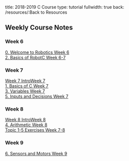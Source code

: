 title: 2018-2019 C Course
type: tutorial
fullwidth: true
back: /resources/:Back to Resources

## Weekly Course Notes

<div class="filecontainer">
<h3>Week 6</h3>
<div class="filebox"><a href="/c-course/welcome-to-robotics">0. Welcome to Robotics <span>Week 6</span></a></div>
<div class="filebox"><a href="/c-course/basics-of-robotc">2. Basics of RobotC <span>Week 6-7</span></a></div>
</div>

<div class="filecontainer">
<h3>Week 7</h3>
<div class="filebox"><a href="/c-course/wk7">Week 7 Intro<span>Week 7</span></a></div>
<div class="filebox"><a href="/c-course/basics-of-c">1. Basics of C <span>Week 7</span></a></div>
<div class="filebox"><a href="/c-course/variables">3. Variables <span>Week 7</span></a></div>
<div class="filebox"><a href="/c-course/inputs-and-decisions">5. Inputs and Decisions <span>Week 7</span></a></div>
</div>

<div class="filecontainer">
<h3>Week 8</h3>
<div class="filebox"><a href="/c-course/wk8">Week 8 Intro<span>Week 8</span></a></div>
<div class="filebox"><a href="/c-course/arithmetic">4. Arithmetic <span>Week 8</span></a></div>
<div class="filebox"><a href="/c-course/input-output-exercises#exercises">Topic 1-5 Exercises <span>Week 7-8</span></a></div>
</div>

<div class="filecontainer">
<h3>Week 9</h3>
<div class="filebox"><a href="/c-course/sensors-and-motors">6. Sensors and Motors <span>Week 9</span></a></div>
</div>